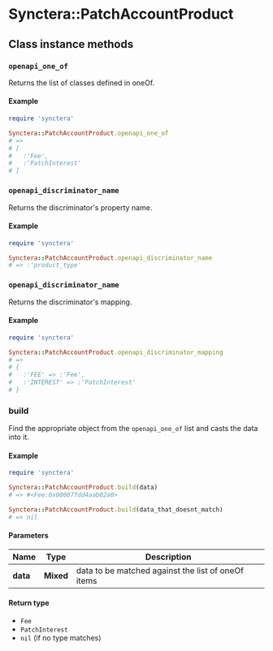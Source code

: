 # Synctera::PatchAccountProduct

## Class instance methods

### `openapi_one_of`

Returns the list of classes defined in oneOf.

#### Example

```ruby
require 'synctera'

Synctera::PatchAccountProduct.openapi_one_of
# =>
# [
#   :'Fee',
#   :'PatchInterest'
# ]
```

### `openapi_discriminator_name`

Returns the discriminator's property name.

#### Example

```ruby
require 'synctera'

Synctera::PatchAccountProduct.openapi_discriminator_name
# => :'product_type'
```

### `openapi_discriminator_name`

Returns the discriminator's mapping.

#### Example

```ruby
require 'synctera'

Synctera::PatchAccountProduct.openapi_discriminator_mapping
# =>
# {
#   :'FEE' => :'Fee',
#   :'INTEREST' => :'PatchInterest'
# }
```

### build

Find the appropriate object from the `openapi_one_of` list and casts the data into it.

#### Example

```ruby
require 'synctera'

Synctera::PatchAccountProduct.build(data)
# => #<Fee:0x00007fdd4aab02a0>

Synctera::PatchAccountProduct.build(data_that_doesnt_match)
# => nil
```

#### Parameters

| Name | Type | Description |
| ---- | ---- | ----------- |
| **data** | **Mixed** | data to be matched against the list of oneOf items |

#### Return type

- `Fee`
- `PatchInterest`
- `nil` (if no type matches)

